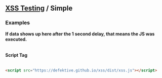 ## [XSS Testing](https://pwnhub.pw/xss/) / Simple

### Examples
**If data shows up here after the 1 second delay, that means the JS was executed.**
<pre id="xss-console-log"></pre>


#### Script Tag

<script src="https://defektive.github.io/xss/dist/xss.js"></script>



```html

<script src="https://defektive.github.io/xss/dist/xss.js"></script>

```
